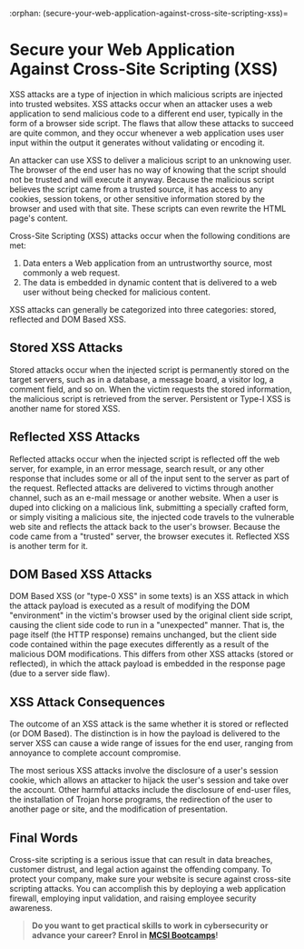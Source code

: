 :orphan:
(secure-your-web-application-against-cross-site-scripting-xss)=
# Secure your Web Application Against Cross-Site Scripting (XSS)

XSS attacks are a type of injection in which malicious scripts are injected into trusted websites. XSS attacks occur when an attacker uses a web application to send malicious code to a different end user, typically in the form of a browser side script. The flaws that allow these attacks to succeed are quite common, and they occur whenever a web application uses user input within the output it generates without validating or encoding it.

An attacker can use XSS to deliver a malicious script to an unknowing user. The browser of the end user has no way of knowing that the script should not be trusted and will execute it anyway. Because the malicious script believes the script came from a trusted source, it has access to any cookies, session tokens, or other sensitive information stored by the browser and used with that site. These scripts can even rewrite the HTML page's content.

Cross-Site Scripting (XSS) attacks occur when the following conditions are met:

1.	Data enters a Web application from an untrustworthy source, most commonly a web request.
2.	The data is embedded in dynamic content that is delivered to a web user without being checked for malicious content.

XSS attacks can generally be categorized into three categories: stored, reflected and DOM Based XSS.

## Stored XSS Attacks

Stored attacks occur when the injected script is permanently stored on the target servers, such as in a database, a message board, a visitor log, a comment field, and so on. When the victim requests the stored information, the malicious script is retrieved from the server. Persistent or Type-I XSS is another name for stored XSS. 

## Reflected XSS Attacks

Reflected attacks occur when the injected script is reflected off the web server, for example, in an error message, search result, or any other response that includes some or all of the input sent to the server as part of the request. Reflected attacks are delivered to victims through another channel, such as an e-mail message or another website. When a user is duped into clicking on a malicious link, submitting a specially crafted form, or simply visiting a malicious site, the injected code travels to the vulnerable web site and reflects the attack back to the user's browser. Because the code came from a "trusted" server, the browser executes it. Reflected XSS is another term for it.

## DOM Based XSS Attacks

DOM Based XSS (or "type-0 XSS" in some texts) is an XSS attack in which the attack payload is executed as a result of modifying the DOM "environment" in the victim's browser used by the original client side script, causing the client side code to run in a "unexpected" manner. That is, the page itself (the HTTP response) remains unchanged, but the client side code contained within the page executes differently as a result of the malicious DOM modifications. This differs from other XSS attacks (stored or reflected), in which the attack payload is embedded in the response page (due to a server side flaw).

## XSS Attack Consequences

The outcome of an XSS attack is the same whether it is stored or reflected (or DOM Based). The distinction is in how the payload is delivered to the server XSS can cause a wide range of issues for the end user, ranging from annoyance to complete account compromise. 

The most serious XSS attacks involve the disclosure of a user's session cookie, which allows an attacker to hijack the user's session and take over the account. Other harmful attacks include the disclosure of end-user files, the installation of Trojan horse programs, the redirection of the user to another page or site, and the modification of presentation.

## Final Words

Cross-site scripting is a serious issue that can result in data breaches, customer distrust, and legal action against the offending company. To protect your company, make sure your website is secure against cross-site scripting attacks. You can accomplish this by deploying a web application firewall, employing input validation, and raising employee security awareness.

> **Do you want to get practical skills to work in cybersecurity or advance your career? Enrol in [MCSI Bootcamps](https://www.mosse-institute.com/bootcamps.html)!**